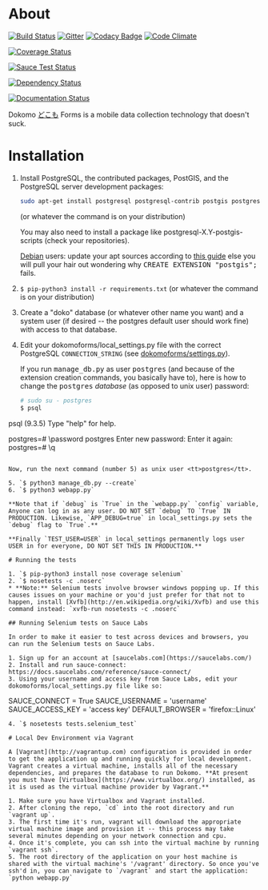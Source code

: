 # About
[![Build Status](https://travis-ci.org/SEL-Columbia/dokomoforms.svg?branch=master)](https://travis-ci.org/SEL-Columbia/dokomoforms)
[![Gitter](https://badges.gitter.im/Join%20Chat.svg)](https://gitter.im/SEL-Columbia/dokomoforms?utm_source=badge&utm_medium=badge&utm_campaign=pr-badge&utm_content=badge)
[![Codacy Badge](https://www.codacy.com/project/badge/cd3923fbf90d405583140ef8732370b4)](https://www.codacy.com/public/vr2262/dokomoforms)
[![Code Climate](https://codeclimate.com/github/SEL-Columbia/dokomoforms/badges/gpa.svg)](https://codeclimate.com/github/SEL-Columbia/dokomoforms)

[![Coverage Status](https://coveralls.io/repos/SEL-Columbia/dokomoforms/badge.svg?branch=master)](https://coveralls.io/r/SEL-Columbia/dokomoforms?branch=master)

[![Sauce Test Status](https://saucelabs.com/browser-matrix/dokomo_sauce_matrix.svg)](https://saucelabs.com/u/dokomo_sauce_matrix)

[![Dependency Status](https://gemnasium.com/SEL-Columbia/dokomoforms.svg)](https://gemnasium.com/SEL-Columbia/dokomoforms)

[![Documentation Status](https://readthedocs.org/projects/dokomoforms/badge/?version=latest)](https://readthedocs.org/projects/dokomoforms/?badge=latest)

Dokomo [どこも](http://tangorin.com/general/%E3%81%A9%E3%81%93%E3%82%82) Forms is a mobile data collection technology that doesn't suck.

# Installation

1. Install PostgreSQL, the contributed packages, PostGIS, and the PostgreSQL server development packages:

   ```sh
   sudo apt-get install postgresql postgresql-contrib postgis postgresql-server-dev-all
   ```
   
   (or whatever the command is on your distribution)

   You may also need to install a package like postgresql-X.Y-postgis-scripts (check your repositories).
   
   [Debian](http://www.debian.org/) users: update your apt sources according to [this guide](https://wiki.postgresql.org/wiki/Apt) else you will pull your hair out wondering why <tt>CREATE EXTENSION "postgis";</tt> fails.
   
2. `$ pip-python3 install -r requirements.txt` (or whatever the command is on your distribution)
3. Create a "doko" database (or whatever other name you want) and a system user (if desired -- the postgres default user should work fine) with access to that database.
4. Edit your dokomoforms/local_settings.py file with the correct PostgreSQL `CONNECTION_STRING` (see [dokomoforms/settings.py](dokomoforms/settings.py)).

   If you run <tt>manage_db.py</tt> as user <tt>postgres</tt> (and because of the extension creation commands, you basically have to), here is how to change the <tt>postgres</tt> *database* (as opposed to unix user) password:
   
   ```sh
   # sudo su - postgres
   $ psql
psql (9.3.5)
Type "help" for help.

postgres=# \password postgres
Enter new password: 
Enter it again: 
postgres=# \q
   ```
   
   Now, run the next command (number 5) as unix user <tt>postgres</tt>.
   
5. `$ python3 manage_db.py --create`
6. `$ python3 webapp.py`

**Note that if `debug` is `True` in the `webapp.py` `config` variable, Anyone can log in as any user. DO NOT SET `debug` TO `True` IN PRODUCTION. Likewise, `APP_DEBUG=true` in local_settings.py sets the `debug` flag to `True`.** 

**Finally `TEST_USER=USER` in local_settings permanently logs user USER in for everyone, DO NOT SET THIS IN PRODUCTION.**

# Running the tests

1. `$ pip-python3 install nose coverage selenium`
2. `$ nosetests -c .noserc`
  * **Note:** Selenium tests involve browser windows popping up. If this causes issues on your machine or you'd just prefer for that not to happen, install [Xvfb](http://en.wikipedia.org/wiki/Xvfb) and use this command instead: `xvfb-run nosetests -c .noserc`

## Running Selenium tests on Sauce Labs

In order to make it easier to test across devices and browsers, you can run the Selenium tests on Sauce Labs.

1. Sign up for an account at [saucelabs.com](https://saucelabs.com/)
2. Install and run sauce-connect: https://docs.saucelabs.com/reference/sauce-connect/
3. Using your username and access key from Sauce Labs, edit your dokomoforms/local_settings.py file like so:

  ```
  SAUCE_CONNECT = True
  SAUCE_USERNAME = 'username'
  SAUCE_ACCESS_KEY = 'access key'
  DEFAULT_BROWSER = 'firefox::Linux'
  ```
4. `$ nosetests tests.selenium_test`

# Local Dev Environment via Vagrant

A [Vagrant](http://vagrantup.com) configuration is provided in order to get the application up and running quickly for local development. Vagrant creates a virtual machine, installs all of the necessary dependencies, and prepares the database to run Dokomo. **At present you must have [Virtualbox](https://www.virtualbox.org/) installed, as it is used as the virtual machine provider by Vagrant.**

1. Make sure you have Virtualbox and Vagrant installed.
2. After cloning the repo, `cd` into the root directory and run `vagrant up`.
3. The first time it's run, vagrant will download the appropriate virtual machine image and provision it -- this process may take several minutes depending on your network connection and cpu.
4. Once it's complete, you can ssh into the virtual machine by running `vagrant ssh`.
5. The root directory of the application on your host machine is shared with the virtual machine's '/vagrant' directory. So once you've ssh'd in, you can navigate to `/vagrant` and start the application: `python webapp.py`